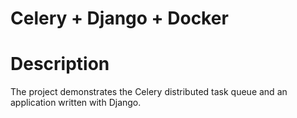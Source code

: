 # Celery + Django + Docker


# Description

The project demonstrates the Celery distributed task queue and an application written with Django.
